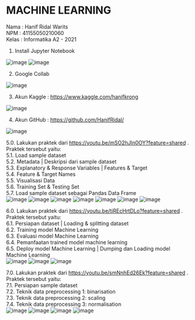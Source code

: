 # MACHINE LEARNING <br>
Nama : Hanif Ridal Warits <br>
NPM : 41155050210060 <br>
Kelas : Informatika A2 - 2021 <br>


1. Install Jupyter Notebook

![image](https://github.com/user-attachments/assets/f7d081c4-0829-4204-aac2-a6806cbf1bb5)
![image](https://github.com/user-attachments/assets/9afdf1f2-f327-44e5-9d76-747518b49a49)


2. Google Collab

![image](https://github.com/user-attachments/assets/95adc8fc-e367-4c43-b6af-d93b632adcd3)


3. Akun Kaggle : https://www.kaggle.com/hanifkrong

![image](https://github.com/user-attachments/assets/20603394-4dc2-45a7-bd2e-5a8514afee95)

4. Akun GitHub : https://github.com/HanifRidal/

![image](https://github.com/user-attachments/assets/d640f7d1-dcd1-4ccb-bfd0-84426e58a34c)


5.0. Lakukan praktek dari https://youtu.be/mSO2hJln0OY?feature=shared . Praktek tersebut yaitu: <br>
5.1. Load sample dataset <br>
5.2. Metadata | Deskripsi dari sample dataset <br>
5.3. Explanatory & Response Variables | Features & Target <br>
5.4. Feature & Target Names <br>
5.5. Visualisasi Data <br>
5.6. Training Set & Testing Set <br>
5.7. Load sample dataset sebagai Pandas Data Frame <br>
![image](https://github.com/user-attachments/assets/fadeda48-d0d7-4314-8047-9818edb21b22)
![image](https://github.com/user-attachments/assets/7a0a6b5e-8674-47aa-b0cf-c3e896690486)
![image](https://github.com/user-attachments/assets/06a2c346-f288-4069-a0aa-e959fbac5b7a)
![image](https://github.com/user-attachments/assets/87ee657f-3738-4192-8ebd-f055dc4b94eb)
![image](https://github.com/user-attachments/assets/025a893d-107b-4c67-ba28-3413c71182dc)
![image](https://github.com/user-attachments/assets/b336d518-515c-4e60-811e-6591f1f5b27a)
![image](https://github.com/user-attachments/assets/e2c0e2b7-88a3-4b90-92f6-6e84dd6f6332)


6.0. Lakukan praktek dari https://youtu.be/tiREcHrtDLo?feature=shared  . Praktek tersebut yaitu: <br>
6.1. Persiapan dataset | Loading & splitting dataset <br>
6.2. Training model Machine Learning <br>
6.3. Evaluasi model Machine Learning <br>
6.4. Pemanfaatan trained model machine learning <br>
6.5. Deploy model Machine Learning | Dumping dan Loading model Machine Learning <br>
![image](https://github.com/user-attachments/assets/197bd72b-030c-4723-bade-95902325512c)
![image](https://github.com/user-attachments/assets/4ef8834e-8dfa-464c-9cbe-cb77b163c525)
![image](https://github.com/user-attachments/assets/d52212cf-f33c-4467-ae23-d3b162235787)


7.0. Lakukan praktek dari https://youtu.be/smNnhEd26Ek?feature=shared  . Praktek tersebut yaitu: <br>
7.1. Persiapan sample dataset <br>
7.2. Teknik data preprocessing 1: binarisation <br>
7.3. Teknik data preprocessing 2: scaling <br>
7.4. Teknik data preprocessing 3: normalisation <br>
![image](https://github.com/user-attachments/assets/afee36c1-2d02-43ed-856d-b071c6578846)
![image](https://github.com/user-attachments/assets/91d34289-40c8-49fe-a168-e7a070eaacb4)
![image](https://github.com/user-attachments/assets/18acc05c-2be4-4377-95d4-6b8ab147de27)
![image](https://github.com/user-attachments/assets/ce5a3825-8fa0-4104-ac5f-3457534933d2)

